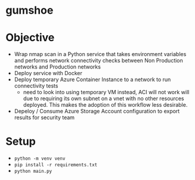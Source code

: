 # gumshoe

# Objective
- Wrap nmap scan in a Python service that takes environment variables and performs network connectivity checks between Non Production networks and Production networks
- Deploy service with Docker
- Deploy temporary Azure Container Instance to a network to run connectivity tests
    - need to look into using temporary VM instead, ACI will not work will due to requiring its own subnet on a vnet with no other resources deployed. This makes the adoption of this workflow less desirable.
- Depeloy / Consume Azure Storage Account configuration to export results for security team

# Setup
- `python -m venv venv`
- `pip install -r requirements.txt`
- `python main.py`